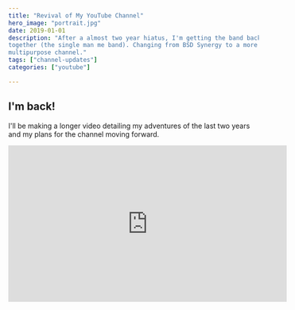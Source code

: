 ```yaml
---
title: "Revival of My YouTube Channel"
hero_image: "portrait.jpg"
date: 2019-01-01
description: "After a almost two year hiatus, I'm getting the band back
together (the single man me band). Changing from BSD Synergy to a more
multipurpose channel."
tags: ["channel-updates"]
categories: ["youtube"]

---
```


## I'm back!
I'll be making a longer video detailing my adventures of the last two years and
my plans for the channel moving forward. 

<iframe width="560" height="315" src="https://www.youtube.com/embed/7j4LI2LhdeQ" frameborder="0" allow="accelerometer; autoplay; encrypted-media; gyroscope; picture-in-picture" allowfullscreen></iframe>
